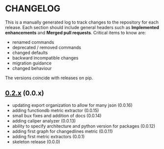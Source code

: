 # CHANGELOG

This is a manually generated log to track changes to the repository for each release.
Each section should include general headers such as **Implemented enhancements**
and **Merged pull requests**. Critical items to know are:

 - renamed commands
 - deprecated / removed commands
 - changed defaults
 - backward incompatible changes
 - migration guidance
 - changed behaviour

The versions coincide with releases on pip.

## [0.2.x](https://github.com/vsoch/caliper/tree/master) (0.0.x)
 - updating export organization to allow for many json (0.0.16)
 - adding functiondb metric extractor (0.0.15)
 - small bux fixes and addition of docs (0.0.14)
 - adding caliper analyzer (0.0.13)
 - ability to specify architecture and python version for packages (0.0.12)
 - adding first graph for changedlines metric (0.0.11)
 - adding first metric extractors (0.0.1)
 - skeleton release (0.0.0)
